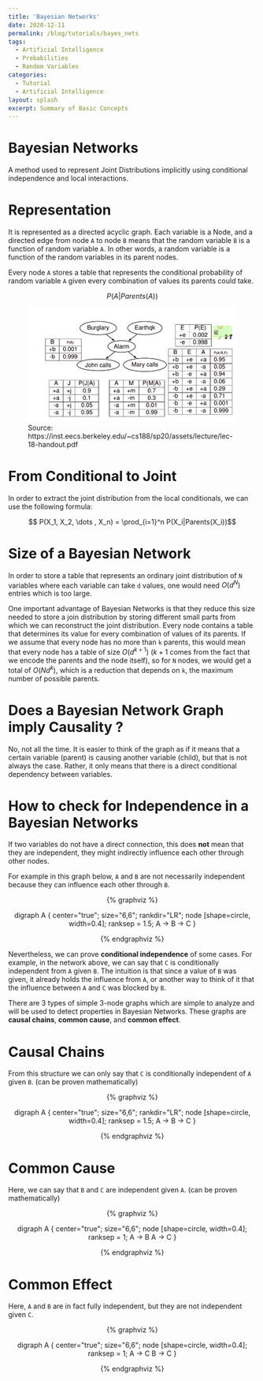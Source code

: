 ```yaml
---
title: 'Bayesian Networks'
date: 2020-12-11
permalink: /blog/tutorials/bayes_nets
tags:
  - Artificial Intelligence
  - Probabilities
  - Random Variables
categories:
  - Tutorial
  - Artificial Intelligence
layout: splash
excerpt: Summary of Basic Concepts
---
```


# Bayesian Networks

A method used to represent Joint Distributions implicitly using conditional independence and local interactions.

# Representation

It is represented as a directed acyclic graph. Each variable is a Node, and a directed edge from node `A` to node `B` means that the random variable `B` is a function of random variable `A`. In other words, a random variable is a function of the random variables in its parent nodes.

Every node `A` stores a table that represents the conditional probability of random variable `A` given every combination of values its parents could take.

$$P(A | Parents(A))$$


<figure>
    <img src="/images/bayes_net_example.png" alt='missing' />
    <figcaption> Source: https://inst.eecs.berkeley.edu/~cs188/sp20/assets/lecture/lec-18-handout.pdf </figcaption>
</figure>

# From Conditional to Joint

In order to extract the joint distribution from the local conditionals, we can use the following formula:

$$ P(X_1, X_2, \dots , X_n) = \prod_{i=1}^n P(X_i|Parents(X_i))$$


# Size of a Bayesian Network

In order to store a table that represents an ordinary joint distribution of `N` variables where each variable can take `d` values, one would need $O(d^N)$ entries which is too large.

One important advantage of Bayesian Networks is that they reduce this size needed to store a join distribution by storing different small parts from which we can reconstruct the joint distribution. Every node contains a table that determines its value for every combination of values of its parents. If we assume that every node has no more than `k` parents, this would mean that every node has a table of size $O(d^{k+1})$ ($k + 1$ comes from the fact that we encode the parents and the node itself), so for `N` nodes, we would get a total of $O(Nd^k)$, which is a reduction that depends on `k`, the maximum number of possible parents.

# Does a Bayesian Network Graph imply Causality ?

No, not all the time. It is easier to think of the graph as if it means that a certain variable (parent) is causing another variable (child), but that is not always the case. Rather, it only means that there is a direct conditional dependency between variables.


# How to check for Independence in a Bayesian Networks

If two variables do not have a direct connection, this does **not** mean that they are independent, they might indirectly influence each other through other nodes.

For example in this graph below, `A` and `B` are not necessarily independent because they can influence each other through `B`.

<center>
{% graphviz  %}

digraph A {
  center="true";
  size="6,6";
  rankdir="LR";
  node [shape=circle, width=0.4];
  ranksep = 1.5;
  A -> B -> C
}

{% endgraphviz %}
</center>

Nevertheless, we can prove **conditional independence** of some cases. For example, in the network above, we can say that `C` is conditionally independent from `A` given `B`. The intuition is that since a value of `B` was given, it already holds the influence from `A`, or another way to think of it that the influence between `A` and `C` was blocked by `B`.

There are 3 types of simple 3-node graphs which are simple to analyze and will be used to detect properties in Bayesian Networks. These graphs are **causal chains**, **common cause**, and **common effect**.


# Causal Chains

From this structure we can only say that `C` is conditionally independent of `A` given `B`. (can be proven mathematically)
<center>
{% graphviz  %}

digraph A {
  center="true";
  size="6,6";
  rankdir="LR";
  node [shape=circle, width=0.4];
  ranksep = 1.5;
  A -> B -> C
}

{% endgraphviz %}
</center>

# Common Cause

Here, we can say that `B` and `C` are independent given `A`. (can be proven mathematically)

<center>
{% graphviz  %}

digraph A {
  center="true";
  size="6,6";
  node [shape=circle, width=0.4];
  ranksep = 1;
  A -> B
  A -> C
}

{% endgraphviz %}
</center>


# Common Effect

Here, `A` and `B` are in fact fully independent, but they are not independent given `C`.

<center>
{% graphviz  %}

digraph A {
  center="true";
  size="6,6";
  node [shape=circle, width=0.4];
  ranksep = 1;
  A -> C
  B -> C
}

{% endgraphviz %}
</center>
